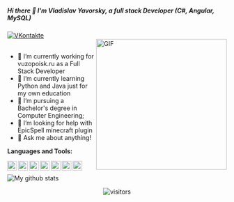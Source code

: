 ##### Hi there 👋 I'm Vladislav Yavorsky, a full stack Developer (C#, Angular, MySQL) 

[![VKontakte](https://img.shields.io/badge/VKontakte-40304f?style=for-the-badge&logo=vk)](https://vk.com/yavorskyvv)
<br />
<img align="right" alt="GIF" width="300" src="https://i.kym-cdn.com/photos/images/original/001/531/018/cb3.gif" />
<br />
- 🔭 I’m currently working for vuzopoisk.ru as a Full Stack Developer
- 🌱 I’m currently learning Python and Java just for my own education
- 💼 I’m pursuing a Bachelor's degree in Computer Engineering;
- 🤔 I’m looking for help with EpicSpell minecraft plugin
- 💬 Ask me about anything!

**Languages and Tools:**  

<img align="left" alt="PyCharm" width="22px" src="https://cdn.jsdelivr.net/npm/simple-icons@4.2.0/icons/pycharm.svg" />
<img align="left" alt="Visual Studio" width="22px" src="https://cdn.jsdelivr.net/npm/simple-icons@4.2.0/icons/visualstudio.svg" />
<img align="left" alt="Intellij IDEA" width="22px" src="https://cdn.jsdelivr.net/npm/simple-icons@4.2.0/icons/intellijidea.svg" />
<img align="left" alt="Angular 2+" width="22px" src="https://cdn.jsdelivr.net/npm/simple-icons@4.2.0/icons/angular.svg" />
<img align="left" alt="CSS3" width="22px" src="https://cdn.jsdelivr.net/npm/simple-icons@4.2.0/icons/css3.svg" />
<img align="left" alt="Node.js" width="22px" src="https://cdn.jsdelivr.net/npm/simple-icons@4.2.0/icons/node-dot-js.svg" />
<img align="left" alt="MySQL" width="22px" src="https://cdn.jsdelivr.net/npm/simple-icons@4.2.0/icons/mysql.svg" />

<br />

![My github stats](https://github-readme-stats.vercel.app/api?username=enzdarkside&count_private=true&show_icons=true&hide_border=true&&theme=dracula)

<p align="center">
    <img align="center" alt="visitors" src="https://visitor-badge.laobi.icu/badge?page_id=enzdarkside.enzdarkside" />
</p>
